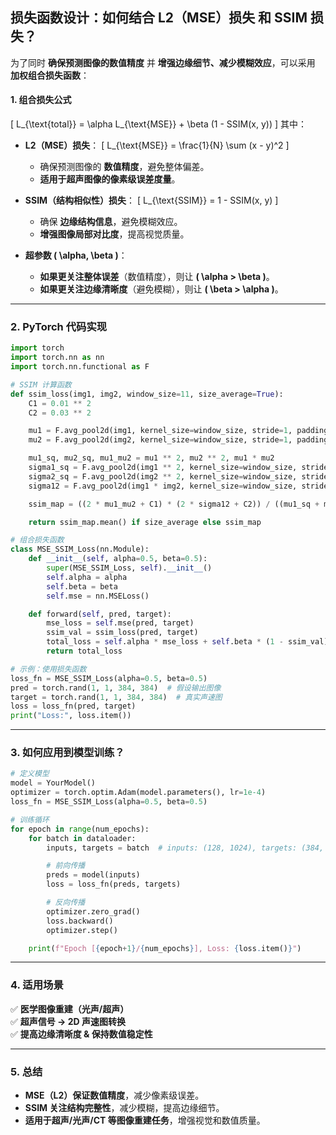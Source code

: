 ## 损失函数设计：**如何结合 L2（MSE）损失 和 SSIM 损失？**
为了同时 **确保预测图像的数值精度** 并 **增强边缘细节、减少模糊效应**，可以采用 **加权组合损失函数**：

#### **1. 组合损失公式**
\[
L_{\text{total}} = \alpha L_{\text{MSE}} + \beta (1 - SSIM(x, y))
\]
其中：
- **L2（MSE）损失**：
  \[
  L_{\text{MSE}} = \frac{1}{N} \sum (x - y)^2
  \]
  - 确保预测图像的 **数值精度**，避免整体偏差。
  - **适用于超声图像的像素级误差度量**。

- **SSIM（结构相似性）损失**：
  \[
  L_{\text{SSIM}} = 1 - SSIM(x, y)
  \]
  - 确保 **边缘结构信息**，避免模糊效应。
  - **增强图像局部对比度**，提高视觉质量。

- **超参数 \( \alpha, \beta \)**：
  - **如果更关注整体误差**（数值精度），则让 **\( \alpha > \beta \)**。
  - **如果更关注边缘清晰度**（避免模糊），则让 **\( \beta > \alpha \)**。

---

### **2. PyTorch 代码实现**
```python
import torch
import torch.nn as nn
import torch.nn.functional as F

# SSIM 计算函数
def ssim_loss(img1, img2, window_size=11, size_average=True):
    C1 = 0.01 ** 2
    C2 = 0.03 ** 2

    mu1 = F.avg_pool2d(img1, kernel_size=window_size, stride=1, padding=window_size//2)
    mu2 = F.avg_pool2d(img2, kernel_size=window_size, stride=1, padding=window_size//2)

    mu1_sq, mu2_sq, mu1_mu2 = mu1 ** 2, mu2 ** 2, mu1 * mu2
    sigma1_sq = F.avg_pool2d(img1 ** 2, kernel_size=window_size, stride=1, padding=window_size//2) - mu1_sq
    sigma2_sq = F.avg_pool2d(img2 ** 2, kernel_size=window_size, stride=1, padding=window_size//2) - mu2_sq
    sigma12 = F.avg_pool2d(img1 * img2, kernel_size=window_size, stride=1, padding=window_size//2) - mu1_mu2

    ssim_map = ((2 * mu1_mu2 + C1) * (2 * sigma12 + C2)) / ((mu1_sq + mu2_sq + C1) * (sigma1_sq + sigma2_sq + C2))

    return ssim_map.mean() if size_average else ssim_map

# 组合损失函数
class MSE_SSIM_Loss(nn.Module):
    def __init__(self, alpha=0.5, beta=0.5):
        super(MSE_SSIM_Loss, self).__init__()
        self.alpha = alpha
        self.beta = beta
        self.mse = nn.MSELoss()

    def forward(self, pred, target):
        mse_loss = self.mse(pred, target)
        ssim_val = ssim_loss(pred, target)
        total_loss = self.alpha * mse_loss + self.beta * (1 - ssim_val)
        return total_loss

# 示例：使用损失函数
loss_fn = MSE_SSIM_Loss(alpha=0.5, beta=0.5)
pred = torch.rand(1, 1, 384, 384)  # 假设输出图像
target = torch.rand(1, 1, 384, 384)  # 真实声速图
loss = loss_fn(pred, target)
print("Loss:", loss.item())
```

---

### **3. 如何应用到模型训练？**
```python
# 定义模型
model = YourModel()
optimizer = torch.optim.Adam(model.parameters(), lr=1e-4)
loss_fn = MSE_SSIM_Loss(alpha=0.5, beta=0.5)

# 训练循环
for epoch in range(num_epochs):
    for batch in dataloader:
        inputs, targets = batch  # inputs: (128, 1024), targets: (384, 384)

        # 前向传播
        preds = model(inputs)
        loss = loss_fn(preds, targets)

        # 反向传播
        optimizer.zero_grad()
        loss.backward()
        optimizer.step()

    print(f"Epoch [{epoch+1}/{num_epochs}], Loss: {loss.item()}")
```

---

### **4. 适用场景**
✅ **医学图像重建（光声/超声）**  
✅ **超声信号 → 2D 声速图转换**  
✅ **提高边缘清晰度 & 保持数值稳定性**  

---

### **5. 总结**
- **MSE（L2）保证数值精度**，减少像素级误差。
- **SSIM 关注结构完整性**，减少模糊，提高边缘细节。
- **适用于超声/光声/CT 等图像重建任务**，增强视觉和数值质量。

